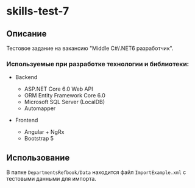 # skills-test-7

## Описание

Тестовое задание на вакансию "Middle C#/.NET6 разработчик".

### Используемые при разработке технологии и библиотеки:

- Backend
  - ASP.NET Core 6.0 Web API
  - ORM Entity Framework Core 6.0
  - Microsoft SQL Server (LocalDB)
  - Automapper

- Frontend
  - Angular + NgRx
  - Bootstrap 5

## Использование

В папке `DepartmentsRefbook/Data` находится файл `ImportExample.xml` с тестовыми данными для импорта.
